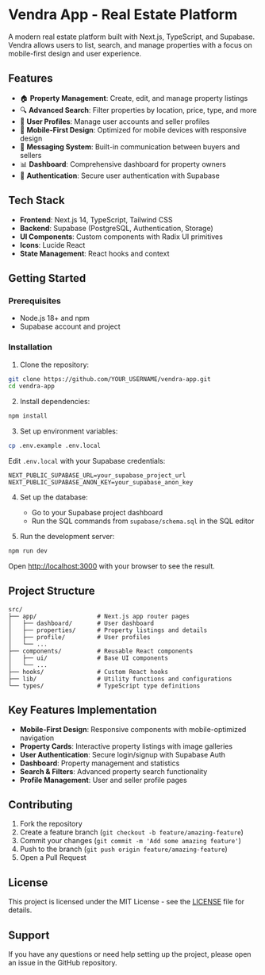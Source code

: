 # Vendra App - Real Estate Platform

A modern real estate platform built with Next.js, TypeScript, and Supabase. Vendra allows users to list, search, and manage properties with a focus on mobile-first design and user experience.

## Features

- 🏠 **Property Management**: Create, edit, and manage property listings
- 🔍 **Advanced Search**: Filter properties by location, price, type, and more
- 👤 **User Profiles**: Manage user accounts and seller profiles
- 📱 **Mobile-First Design**: Optimized for mobile devices with responsive design
- 💬 **Messaging System**: Built-in communication between buyers and sellers
- 📊 **Dashboard**: Comprehensive dashboard for property owners
- 🔐 **Authentication**: Secure user authentication with Supabase

## Tech Stack

- **Frontend**: Next.js 14, TypeScript, Tailwind CSS
- **Backend**: Supabase (PostgreSQL, Authentication, Storage)
- **UI Components**: Custom components with Radix UI primitives
- **Icons**: Lucide React
- **State Management**: React hooks and context

## Getting Started

### Prerequisites

- Node.js 18+ and npm
- Supabase account and project

### Installation

1. Clone the repository:
```bash
git clone https://github.com/YOUR_USERNAME/vendra-app.git
cd vendra-app
```

2. Install dependencies:
```bash
npm install
```

3. Set up environment variables:
```bash
cp .env.example .env.local
```

Edit `.env.local` with your Supabase credentials:
```
NEXT_PUBLIC_SUPABASE_URL=your_supabase_project_url
NEXT_PUBLIC_SUPABASE_ANON_KEY=your_supabase_anon_key
```

4. Set up the database:
   - Go to your Supabase project dashboard
   - Run the SQL commands from `supabase/schema.sql` in the SQL editor

5. Run the development server:
```bash
npm run dev
```

Open [http://localhost:3000](http://localhost:3000) with your browser to see the result.

## Project Structure

```
src/
├── app/                 # Next.js app router pages
│   ├── dashboard/       # User dashboard
│   ├── properties/      # Property listings and details
│   ├── profile/         # User profiles
│   └── ...
├── components/          # Reusable React components
│   ├── ui/              # Base UI components
│   └── ...
├── hooks/               # Custom React hooks
├── lib/                 # Utility functions and configurations
└── types/               # TypeScript type definitions
```

## Key Features Implementation

- **Mobile-First Design**: Responsive components with mobile-optimized navigation
- **Property Cards**: Interactive property listings with image galleries
- **User Authentication**: Secure login/signup with Supabase Auth
- **Dashboard**: Property management and statistics
- **Search & Filters**: Advanced property search functionality
- **Profile Management**: User and seller profile pages

## Contributing

1. Fork the repository
2. Create a feature branch (`git checkout -b feature/amazing-feature`)
3. Commit your changes (`git commit -m 'Add some amazing feature'`)
4. Push to the branch (`git push origin feature/amazing-feature`)
5. Open a Pull Request

## License

This project is licensed under the MIT License - see the [LICENSE](LICENSE) file for details.

## Support

If you have any questions or need help setting up the project, please open an issue in the GitHub repository.
